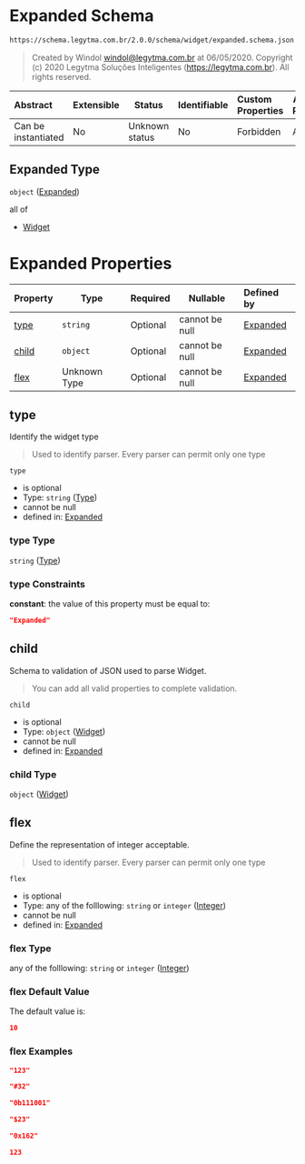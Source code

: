 # Expanded Schema

```txt
https://schema.legytma.com.br/2.0.0/schema/widget/expanded.schema.json
```




> Created by Windol [windol@legytma.com.br](mailto:windol@legytma.com.br) at 06/05/2020.
> Copyright (c) 2020 Legytma Soluções Inteligentes (<https://legytma.com.br>). All rights reserved.
>

| Abstract            | Extensible | Status         | Identifiable | Custom Properties | Additional Properties | Access Restrictions | Defined In                                                                           |
| :------------------ | ---------- | -------------- | ------------ | :---------------- | --------------------- | ------------------- | ------------------------------------------------------------------------------------ |
| Can be instantiated | No         | Unknown status | No           | Forbidden         | Allowed               | none                | [expanded.schema.json](../schema/widget/expanded.schema.json) |

## Expanded Type

`object` ([Expanded](expanded.md))

all of

-   [Widget](input_decoration-properties-widget-5.md)

# Expanded Properties

| Property        | Type         | Required | Nullable       | Defined by                                                                                                                                 |
| :-------------- | ------------ | -------- | -------------- | :----------------------------------------------------------------------------------------------------------------------------------------- |
| [type](#type)   | `string`     | Optional | cannot be null | [Expanded](widget-definitions-type.md)      |
| [child](#child) | `object`     | Optional | cannot be null | [Expanded](input_decoration-properties-widget-5.md) |
| [flex](#flex)   | Unknown Type | Optional | cannot be null | [Expanded](color-allof-integer.md)                      |

## type

Identify the widget type


> Used to identify parser. Every parser can permit only one type
>

`type`

-   is optional
-   Type: `string` ([Type](widget-definitions-type.md))
-   cannot be null
-   defined in: [Expanded](widget-definitions-type.md)

### type Type

`string` ([Type](widget-definitions-type.md))

### type Constraints

**constant**: the value of this property must be equal to:

```json
"Expanded"
```

## child

Schema to validation of JSON used to parse Widget.


> You can add all valid properties to complete validation.
>

`child`

-   is optional
-   Type: `object` ([Widget](input_decoration-properties-widget-5.md))
-   cannot be null
-   defined in: [Expanded](input_decoration-properties-widget-5.md)

### child Type

`object` ([Widget](input_decoration-properties-widget-5.md))

## flex

Define the representation of integer acceptable.


> Used to identify parser. Every parser can permit only one type
>

`flex`

-   is optional
-   Type: any of the folllowing: `string` or `integer` ([Integer](color-allof-integer.md))
-   cannot be null
-   defined in: [Expanded](color-allof-integer.md)

### flex Type

any of the folllowing: `string` or `integer` ([Integer](color-allof-integer.md))

### flex Default Value

The default value is:

```json
10
```

### flex Examples

```json
"123"
```

```json
"#32"
```

```json
"0b111001"
```

```json
"$23"
```

```json
"0x162"
```

```json
123
```
